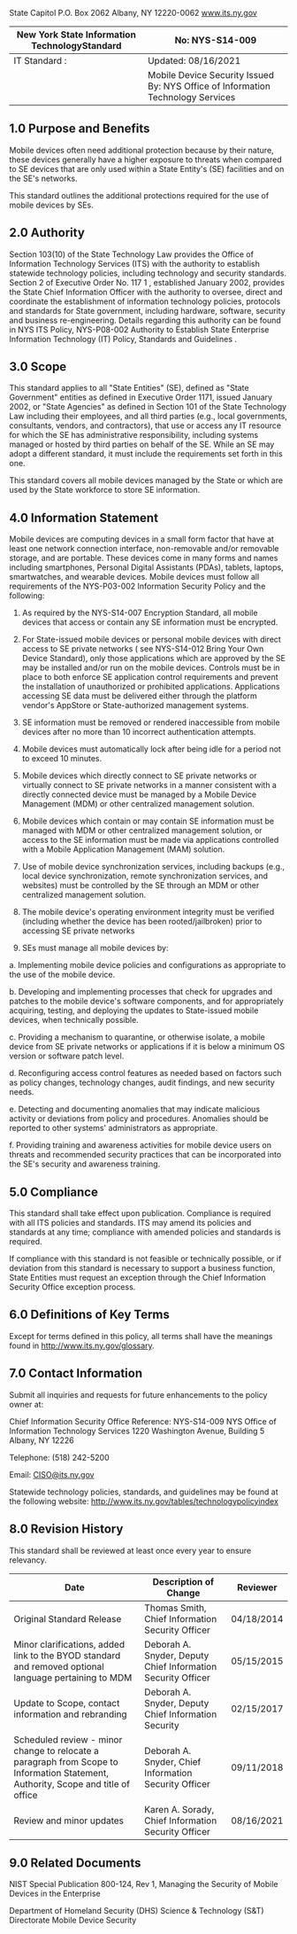 
<!-- image -->

State Capitol P.O. Box 2062 Albany, NY 12220-0062 www.its.ny.gov


| New York State Information TechnologyStandard   | No:  NYS-S14-009                                                                   |
|-------------------------------------------------|------------------------------------------------------------------------------------|
| IT Standard :                                   | Updated:  08/16/2021                                                               |
|                                                 | Mobile Device Security  Issued By:  NYS Office of Information  Technology Services |

## 1.0 Purpose and Benefits

Mobile devices often need additional protection because by their nature, these devices generally have a higher exposure to threats when compared to SE devices that are only used within a State Entity's (SE) facilities and on the SE's networks.

This standard outlines the additional protections required for the use of mobile devices by SEs.

## 2.0 Authority

Section 103(10) of the State Technology Law provides the Office of Information Technology Services (ITS) with the authority to establish statewide technology policies, including technology and security standards. Section 2 of Executive Order No. 117 1 , established January 2002, provides the State Chief Information Officer with the authority to oversee, direct and coordinate the establishment of information technology policies, protocols and standards for State government, including hardware, software, security and business re-engineering. Details regarding this authority can be found in NYS ITS Policy, NYS-P08-002 Authority to Establish State Enterprise Information Technology (IT) Policy, Standards and Guidelines .

## 3.0 Scope

This standard applies to all "State Entities" (SE), defined as "State Government" entities as defined in Executive Order 1171, issued January 2002, or "State Agencies" as defined in Section 101 of the State Technology Law including their employees, and all third parties (e.g., local governments, consultants, vendors, and contractors), that use or access any IT resource for which the SE has administrative responsibility, including systems managed or hosted by third parties on behalf of the SE. While an SE may adopt a different standard, it must include the requirements set forth in this one.

This standard covers all mobile devices managed by the State or which are used by the State workforce to store SE information.

## 4.0 Information Statement

Mobile devices are computing devices in a small form factor that have at least one network connection interface, non-removable and/or removable storage, and are portable. These devices come in many forms and names including smartphones, Personal Digital Assistants (PDAs), tablets, laptops, smartwatches, and wearable devices. Mobile devices must follow all requirements of the NYS-P03-002 Information Security Policy and the following:

1. As required by the NYS-S14-007 Encryption Standard, all mobile devices that access or contain any SE information must be encrypted.

2. For State-issued mobile devices or personal mobile devices with direct access to SE private networks ( see NYS-S14-012 Bring Your Own Device Standard), only those applications which are approved by the SE may be installed and/or run on the mobile devices. Controls must be in place to both enforce SE application control requirements and prevent the installation of unauthorized or prohibited applications. Applications accessing SE data must be delivered either through the platform vendor's AppStore or State-authorized management systems.

3. SE information must be removed or rendered inaccessible from mobile devices after no more than 10 incorrect authentication attempts.

4. Mobile devices must automatically lock after being idle for a period not to exceed 10 minutes.

5. Mobile devices which directly connect to SE private networks or virtually connect to SE private networks in a manner consistent with a directly connected device must be managed by a Mobile Device Management (MDM) or other centralized management solution.

6. Mobile devices which contain or may contain SE information must be managed with MDM or other centralized management solution, or access to the SE information must be made via applications controlled with a Mobile Application Management (MAM) solution.

7. Use of mobile device synchronization services, including backups (e.g., local device synchronization, remote synchronization services, and websites) must be controlled by the SE through an MDM or other centralized management solution.

8. The mobile device's operating environment integrity must be verified (including whether the device has been rooted/jailbroken) prior to accessing SE private networks

9. SEs must manage all mobile devices by:

a. Implementing mobile device policies and configurations as appropriate to the use of the mobile device.

b. Developing and implementing processes that check for upgrades and patches to the mobile device's software components, and for appropriately acquiring, testing, and deploying the updates to State-issued mobile devices, when technically possible.

c. Providing a mechanism to quarantine, or otherwise isolate, a mobile device from SE private networks or applications if it is below a minimum OS version or software patch level.

d. Reconfiguring access control features as needed based on factors such as policy changes, technology changes, audit findings, and new security needs.

e. Detecting and documenting anomalies that may indicate malicious activity or deviations from policy and procedures. Anomalies should be reported to other systems' administrators as appropriate.

f. Providing training and awareness activities for mobile device users on threats and recommended security practices that can be incorporated into the SE's security and awareness training.

## 5.0 Compliance

This standard shall take effect upon publication. Compliance is required with all ITS policies and standards. ITS may amend its policies and standards at any time; compliance with amended policies and standards is required.

If compliance with this standard is not feasible or technically possible, or if deviation from this standard is necessary to support a business function, State Entities must request an exception through the Chief Information Security Office exception process.

## 6.0 Definitions of Key Terms

Except for terms defined in this policy, all terms shall have the meanings found in http://www.its.ny.gov/glossary.

## 7.0 Contact Information

Submit all inquiries and requests for future enhancements to the policy owner at:

Chief Information Security Office Reference: NYS-S14-009 NYS Office of Information Technology Services 1220 Washington Avenue, Building 5 Albany, NY 12226

Telephone: (518) 242-5200

Email: CISO@its.ny.gov

Statewide technology policies, standards, and guidelines may be found at the following website: http://www.its.ny.gov/tables/technologypolicyindex

## 8.0 Revision History

This standard shall be reviewed at least once every year to ensure relevancy.


| Date                                                                                                                                | Description of Change                                           | Reviewer   |
|-------------------------------------------------------------------------------------------------------------------------------------|-----------------------------------------------------------------|------------|
| Original Standard Release                                                                                                           | Thomas Smith,  Chief Information  Security Officer              | 04/18/2014 |
| Minor clarifications, added link to the BYOD  standard and removed optional language  pertaining to MDM                             | Deborah A. Snyder,  Deputy Chief  Information Security  Officer | 05/15/2015 |
| Update to Scope, contact information and  rebranding                                                                                | Deborah A. Snyder,  Deputy Chief  Information Security          | 02/15/2017 |
| Scheduled review - minor change to relocate a  paragraph from Scope to Information  Statement, Authority, Scope and title of office | Deborah A. Snyder,  Chief Information  Security Officer         | 09/11/2018 |
| Review and minor updates                                                                                                            | Karen A. Sorady,  Chief Information  Security Officer           | 08/16/2021 |

## 9.0 Related Documents

NIST Special Publication 800-124, Rev 1, Managing the Security of Mobile Devices in the Enterprise $_{ }$

Department of Homeland Security (DHS) Science & Technology (S&T) Directorate Mobile Device Security